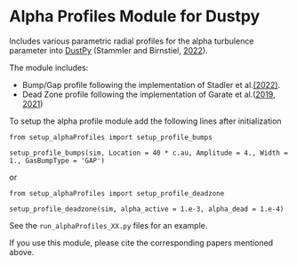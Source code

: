 # Alpha Profiles Module for Dustpy

Includes various parametric radial profiles for the alpha turbulence parameter into [DustPy](https://github.com/stammler/dustpy) (Stammler and Birnstiel, [2022](https://ui.adsabs.harvard.edu/abs/2022ApJ...935...35S/abstract)).

The module includes:
* Bump/Gap profile following the implementation of Stadler et al.[(2022)](https://ui.adsabs.harvard.edu/abs/2022A%26A...668A.104S/abstract).
* Dead Zone profile following the implementation of Garate et al.([2019](https://ui.adsabs.harvard.edu/abs/2019ApJ...871...53G/abstract), [2021](https://ui.adsabs.harvard.edu/abs/2021A%26A...655A..18G/abstract))


To setup the alpha profile module add the following lines after initialization

`from setup_alphaProfiles import setup_profile_bumps`

`setup_profile_bumps(sim, Location = 40 * c.au, Amplitude = 4., Width = 1., GasBumpType = 'GAP')`


or



`from setup_alphaProfiles import setup_profile_deadzone`

`setup_profile_deadzone(sim, alpha_active = 1.e-3, alpha_dead = 1.e-4)`


See the `run_alphaProfiles_XX.py` files for an example.

If you use this module, please cite the corresponding papers mentioned above.
